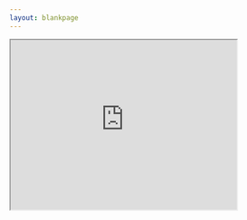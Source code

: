 ```yaml
---
layout: blankpage
---
```


<!-- <object data="{{ site.url }}{{ site.baseurl }}/pdfs/outlook.pdf" width="1000" height="1000" type="application/pdf"></object> -->

<iframe src="https://drive.google.com/viewerng/viewer?
url=https://musicministry.github.io/stegbert/outlook?
pid=explorer&efh=false&a=v&chrome=false&embedded=true" width="400px" height="300px"  />

<div class='embed-responsive' style='padding-bottom:150%'>
    <object data='{{ site.url }}{{ site.baseurl }}/pdfs/outlook.pdf#pagemode=none&toolbar=0&navpanes=1&scrollbar=1' type='application/pdf' width='100%' height='100%'></object>
</div>

<!-- .embed-responsive {
    position: relative;
    display: block;
    height: 0;
    padding: 0;
    overflow: hidden;
} -->
